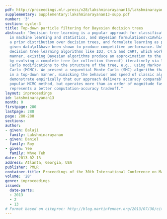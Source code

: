 ```yaml
---
pdf: http://proceedings.mlr.press/v28/lakshminarayanan13/lakshminarayanan13.pdf
supplementary: Supplementary:lakshminarayanan13-supp.pdf
number: '3'
section: cycle-3
title: Top-down particle filtering for Bayesian decision trees
abstract: "Decision tree learning is a popular approach for classification and regression
  in machine learning and statistics, and Bayesian formulations\x1Awhich introduce
  a prior distribution over decision trees, and formulate learning as posterior inference
  given data\x1Ahave been shown to produce competitive performance. Unlike classic
  decision tree learning algorithms like ID3, C4.5 and CART, which work in a top-down
  manner, existing Bayesian algorithms produce an approximation to the posterior distribution
  by evolving a complete tree (or collection thereof) iteratively via local Monte
  Carlo modifications to the structure of the tree, e.g., using Markov chain Monte
  Carlo (MCMC). We present a sequential Monte Carlo (SMC) algorithm that instead works
  in a top-down manner, mimicking the behavior and speed of classic algorithms. We
  demonstrate empirically that our approach delivers accuracy comparable to the most
  popular MCMC method, but operates more than an order of magnitude faster, and thus
  represents a better computation-accuracy tradeoff."
layout: inproceedings
id: lakshminarayanan13
month: 0
firstpage: 280
lastpage: 288
page: 280-288
sections: 
author:
- given: Balaji
  family: Lakshminarayanan
- given: Daniel
  family: Roy
- given: Yee
  family: Whye Teh
date: 2013-02-13
address: Atlanta, Georgia, USA
publisher: PMLR
container-title: Proceedings of the 30th International Conference on Machine Learning
volume: '28'
genre: inproceedings
issued:
  date-parts:
  - 2013
  - 2
  - 13
# Format based on citeproc: http://blog.martinfenner.org/2013/07/30/citeproc-yaml-for-bibliographies/
---
```

